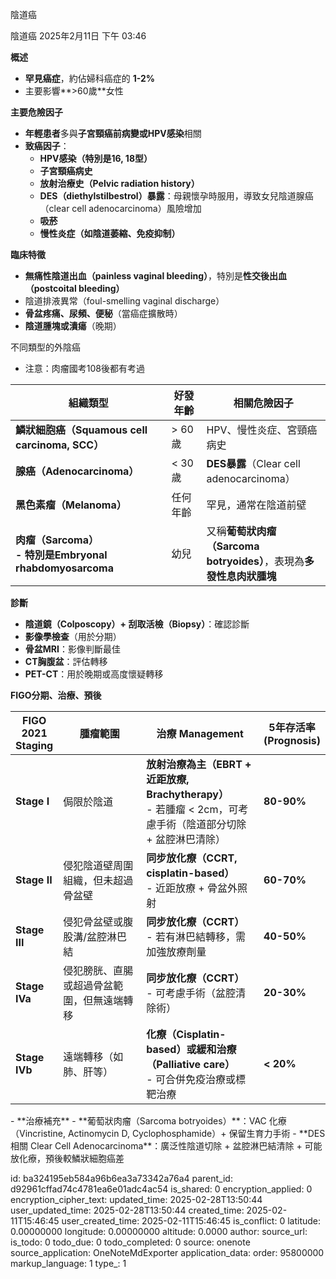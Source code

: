 陰道癌

陰道癌
2025年2月11日
下午 03:46

**概述**
- **罕見癌症**，約佔婦科癌症的 **1-2%**
- 主要影響**\>60歲**女性

**主要危險因子**
- **年輕患者**多與**子宮頸癌前病變或HPV感染**相關
- **致癌因子**：
  - **HPV感染（特別是16, 18型）**
  - **子宮頸癌病史**
  - **放射治療史（Pelvic radiation history）**
  - **DES（diethylstilbestrol）暴露**：母親懷孕時服用，導致女兒陰道腺癌（clear cell adenocarcinoma）風險增加
  - **吸菸**
  - **慢性炎症（如陰道萎縮、免疫抑制）**

**臨床特徵**
- **無痛性陰道出血（painless vaginal bleeding）**，特別是**性交後出血（postcoital bleeding）**
- 陰道排液異常（foul-smelling vaginal discharge）
- **骨盆疼痛、尿頻、便秘**（當癌症擴散時）
- **陰道腫塊或潰瘍**（晚期）

不同類型的外陰癌
- 注意：肉瘤國考108後都有考過
<table>
<colgroup>
<col style="width: 49%" />
<col style="width: 11%" />
<col style="width: 39%" />
</colgroup>
<thead>
<tr class="header">
<th><strong>組織類型</strong></th>
<th><strong>好發年齡</strong></th>
<th><strong>相關危險因子</strong></th>
</tr>
</thead>
<tbody>
<tr class="odd">
<td><strong>鱗狀細胞癌（Squamous cell carcinoma, SCC）</strong></td>
<td>&gt; 60歲</td>
<td>HPV、慢性炎症、宮頸癌病史</td>
</tr>
<tr class="even">
<td><strong>腺癌（Adenocarcinoma）</strong></td>
<td>&lt; 30歲</td>
<td><strong>DES暴露</strong>（Clear cell adenocarcinoma）</td>
</tr>
<tr class="odd">
<td><strong>黑色素瘤（Melanoma）</strong></td>
<td>任何年齡</td>
<td>罕見，通常在陰道前壁</td>
</tr>
<tr class="even">
<td><strong>肉瘤（Sarcoma）</strong><br />
<strong>- 特別是Embryonal rhabdomyosarcoma</strong></td>
<td>幼兒</td>
<td>又稱<strong>葡萄狀肉瘤（Sarcoma botryoides）</strong>，表現為<strong>多發性息肉狀腫塊</strong></td>
</tr>
</tbody>
</table>

**診斷**
- **陰道鏡（Colposcopy）+ 刮取活檢（Biopsy）**：確認診斷
- **影像學檢查**（用於分期）
- **骨盆MRI**：影像判斷最佳
- **CT胸腹盆**：評估轉移
- **PET-CT**：用於晚期或高度懷疑轉移

**FIGO分期、治療、預後**
<table>
<colgroup>
<col style="width: 15%" />
<col style="width: 28%" />
<col style="width: 38%" />
<col style="width: 16%" />
</colgroup>
<thead>
<tr class="header">
<th><strong>FIGO 2021 Staging</strong></th>
<th><strong>腫瘤範圍</strong></th>
<th><strong>治療 Management</strong></th>
<th><strong>5年存活率 (Prognosis)</strong></th>
</tr>
</thead>
<tbody>
<tr class="odd">
<td><strong>Stage I</strong></td>
<td>侷限於陰道</td>
<td><strong>放射治療為主（EBRT + 近距放療, Brachytherapy）</strong><br />
- 若腫瘤 &lt; 2cm，可考慮手術（陰道部分切除 + 盆腔淋巴清除）</td>
<td><strong>80-90%</strong></td>
</tr>
<tr class="even">
<td><strong>Stage II</strong></td>
<td>侵犯陰道壁周圍組織，但未超過骨盆壁</td>
<td><strong>同步放化療（CCRT, cisplatin-based）</strong><br />
- 近距放療 + 骨盆外照射</td>
<td><strong>60-70%</strong></td>
</tr>
<tr class="odd">
<td><strong>Stage III</strong></td>
<td>侵犯骨盆壁或腹股溝/盆腔淋巴結</td>
<td><strong>同步放化療（CCRT）</strong><br />
- 若有淋巴結轉移，需加強放療劑量</td>
<td><strong>40-50%</strong></td>
</tr>
<tr class="even">
<td><strong>Stage IVa</strong></td>
<td>侵犯膀胱、直腸或超過骨盆範圍，但無遠端轉移</td>
<td><strong>同步放化療（CCRT）</strong><br />
- 可考慮手術（盆腔清除術）</td>
<td><strong>20-30%</strong></td>
</tr>
<tr class="odd">
<td><strong>Stage IVb</strong></td>
<td>遠端轉移（如肺、肝等）</td>
<td><strong>化療（Cisplatin-based）或緩和治療（Palliative care）</strong><br />
- 可合併免疫治療或標靶治療</td>
<td><strong>&lt; 20%</strong></td>
</tr>
</tbody>
</table>
- **治療補充**
  - **葡萄狀肉瘤（Sarcoma botryoides）**：VAC 化療（Vincristine, Actinomycin D, Cyclophosphamide）+ 保留生育力手術
  - **DES相關 Clear Cell Adenocarcinoma**：廣泛性陰道切除 + 盆腔淋巴結清除 + 可能放化療，預後較鱗狀細胞癌差



id: ba324195eb584a96b6ea3a73342a76a4
parent_id: d92961cffad74c4781ea6e01adc4ac54
is_shared: 0
encryption_applied: 0
encryption_cipher_text: 
updated_time: 2025-02-28T13:50:44
user_updated_time: 2025-02-28T13:50:44
created_time: 2025-02-11T15:46:45
user_created_time: 2025-02-11T15:46:45
is_conflict: 0
latitude: 0.00000000
longitude: 0.00000000
altitude: 0.0000
author: 
source_url: 
is_todo: 0
todo_due: 0
todo_completed: 0
source: onenote
source_application: OneNoteMdExporter
application_data: 
order: 95800000
markup_language: 1
type_: 1